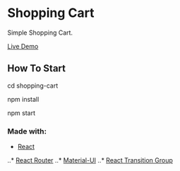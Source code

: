 # Shopping Cart

Simple Shopping Cart.

[Live Demo](https://nadimradjab.github.io/ShoppingCart/)

## How To Start

cd shopping-cart

npm install

npm start


### Made with:

+ [React](https://reactjs.org/)

..* [React Router](https://reactrouter.com/)
..* [Material-UI](https://material-ui.com/)
..* [React Transition Group](https://reactcommunity.org/react-transition-group/)


